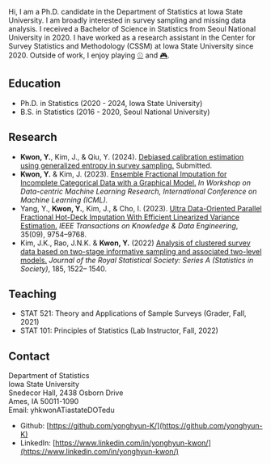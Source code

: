 Hi, I am a Ph.D. candidate in the Department of Statistics at Iowa State University. I am broadly interested in survey sampling and missing data analysis. I received a Bachelor of Science in Statistics from Seoul National University in 2020. I have worked as a research assistant in the Center for Survey Statistics and Methodology (CSSM) at Iowa State University since 2020. Outside of work, I enjoy playing [:baseball:](https://en.wikipedia.org/wiki/Baseball) and [:video_game:](https://en.wikipedia.org/wiki/StarCraft:_Brood_War).

## Education
*   Ph.D. in Statistics (2020 - 2024, Iowa State University)
*   B.S. in Statistics (2016 - 2020, Seoul National University)

## Research
*   **Kwon, Y.**, Kim, J., & Qiu, Y. (2024). [Debiased calibration estimation using generalized entropy in survey sampling.](https://arxiv.org/abs/2404.01076) Submitted.  
*   **Kwon, Y.** & Kim, J. (2023). [Ensemble Fractional Imputation for Incomplete Categorical Data with a Graphical Model.](https://dmlr.ai/assets/accepted-papers/135/CameraReady/DMLR_paper.pdf) *In Workshop on Data-centric Machine Learning Research, International Conference on Machine Learning (ICML).*
*   Yang, Y., **Kwon, Y.**, Kim, J., & Cho, I. (2023). [Ultra Data-Oriented Parallel Fractional Hot-Deck Imputation With Efficient Linearized Variance Estimation.](https://doi.ieeecomputersociety.org/10.1109/TKDE.2023.3249567) *IEEE Transactions on Knowledge & Data Engineering*, 35(09), 9754–9768.
*   Kim, J.K., Rao, J.N.K. & **Kwon, Y.** (2022) [Analysis of clustered survey data based on two-stage informative sampling and associated two-level models.](https://doi.org/10.1111/rssa.12805) *Journal of the Royal Statistical Society: Series A (Statistics in Society)*, 185, 1522– 1540.


## Teaching
*   STAT 521: Theory and Applications of Sample Surveys (Grader, Fall, 2021) 	  
*   STAT 101: Principles of Statistics (Lab Instructor, Fall, 2022)

<!---
## Talks
*   Summer school at survey sampling, Ottawa, Canada
*   JSM 2022, Washington, DC
*   AGU 2022, Chicago, IL
-->

## Contact
Department of Statistics <br />
Iowa State University <br />
Snedecor Hall, 2438 Osborn Drive <br />
Ames, IA 50011-1090 <br />
Email: yhkwonATiastateDOTedu <br />

*   Github: [https://github.com/yonghyun-K/](https://github.com/yonghyun-K)
*   LinkedIn: [https://www.linkedin.com/in/yonghyun-kwon/](https://www.linkedin.com/in/yonghyun-kwon/)
